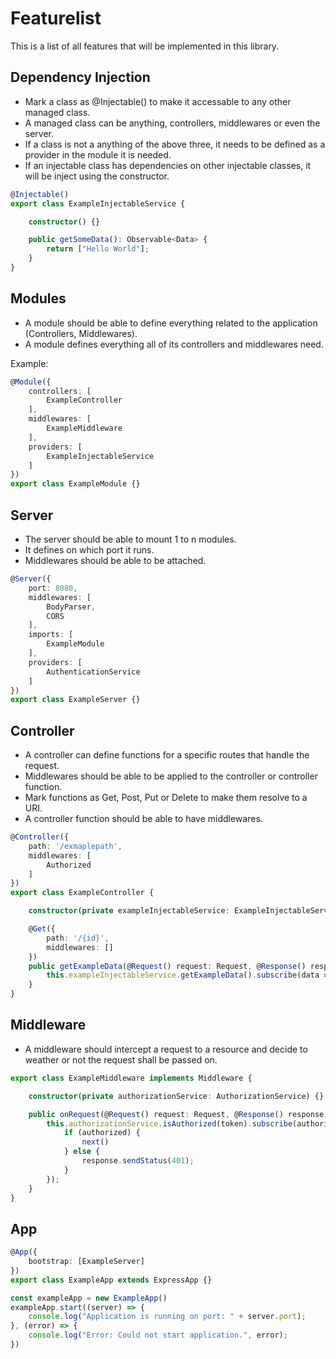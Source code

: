 # Featurelist

This is a list of all features that will be implemented in this library.

## Dependency Injection

- Mark a class as @Injectable() to make it accessable to any other managed class.
- A managed class can be anything, controllers, middlewares or even the server.
- If a class is not a anything of the above three, it needs to be defined as a provider in the module it is needed.
- If an injectable class has dependencies on other injectable classes, it will be inject using the constructor.

```typescript
@Injectable()
export class ExampleInjectableService {

    constructor() {}

    public getSomeData(): Observable<Data> {
        return ["Hello World"];
    }
}
```

## Modules

- A module should be able to define everything related to the application (Controllers, Middlewares).
- A module defines everything all of its controllers and middlewares need. 

Example:

```typescript
@Module({
    controllers: [
        ExampleController
    ],
    middlewares: [
        ExampleMiddleware
    ],
    providers: [
        ExampleInjectableService
    ]
})
export class ExampleModule {}
```

## Server

- The server should be able to mount 1 to n modules.
- It defines on which port it runs.
- Middlewares should be able to be attached.

```typescript
@Server({
    port: 8080,
    middlewares: [
        BodyParser,
        CORS
    ],
    imports: [
        ExampleModule
    ],
    providers: [
        AuthenticationService
    ]
})
export class ExampleServer {}
```

## Controller

- A controller can define functions for a specific routes that handle the request.
- Middlewares should be able to be applied to the controller or controller function.
- Mark functions as Get, Post, Put or Delete to make them resolve to a URI.
- A controller function should be able to have middlewares.

```typescript
@Controller({
    path: '/exmaplepath',
    middlewares: [
        Authorized
    ]
})
export class ExampleController {

    constructor(private exampleInjectableService: ExampleInjectableService) {}

    @Get({
        path: '/{id}',
        middlewares: []
    })
    public getExampleData(@Request() request: Request, @Response() response: Response, @PathVariable() id: number) {
        this.exampleInjectableService.getExampleData().subscribe(data => response.send(data));
    }
}
```

## Middleware

- A middleware should intercept a request to a resource and decide to weather or not the request shall be passed on.

```typescript
export class ExampleMiddleware implements Middleware {

    constructor(private authorizationService: AuthorizationService) {}

    public onRequest(@Request() request: Request, @Response() response: Response, @NextFunction() next: NextFunction, @Header('X-Auth-Token') token: string) {
        this.authorizationService.isAuthorized(token).subscribe(authorized => {
            if (authorized) {
                next()
            } else {
                response.sendStatus(401);
            }
        });
    }
}
```

## App

```typescript
@App({
    bootstrap: [ExampleServer]
})
export class ExampleApp extends ExpressApp {}

const exampleApp = new ExampleApp()
exampleApp.start((server) => {
    console.log("Application is running on port: " + server.port);
}, (error) => {
    console.log("Error: Could not start application.", error);
})
```